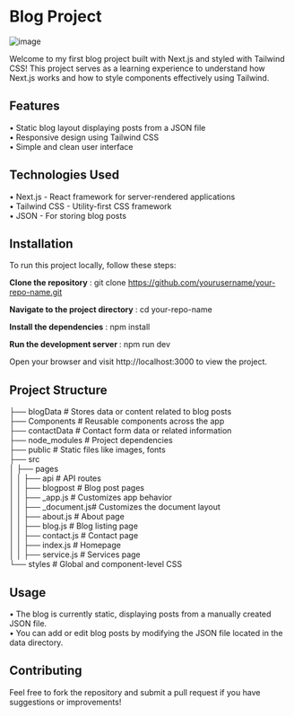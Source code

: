 # Blog Project

![image](https://github.com/user-attachments/assets/b0c3a5ba-f95f-4480-8e09-13219f127c3b)

Welcome to my first blog project built with Next.js and styled with Tailwind CSS! This project serves as a learning experience to understand how Next.js works and how to style components effectively using Tailwind.

## Features
&#8226; Static blog layout displaying posts from a JSON file </br>
&#8226; Responsive design using Tailwind CSS </br>
&#8226; Simple and clean user interface

## Technologies Used
&#8226; Next.js - React framework for server-rendered applications </br>
&#8226; Tailwind CSS - Utility-first CSS framework </br>
&#8226; JSON - For storing blog posts </br>

 ## Installation
To run this project locally, follow these steps:

<b>Clone the repository</b> : 
git clone https://github.com/yourusername/your-repo-name.git

<b>Navigate to the project directory</b> : 
cd your-repo-name

<b>Install the dependencies</b> : 
npm install

<b>Run the development server </b> : 
npm run dev

Open your browser and visit http://localhost:3000 to view the project.

## Project Structure

├── blogData           # Stores data or content related to blog posts </br>
├── Components          # Reusable components across the app </br>
├── contactData         # Contact form data or related information </br>
├── node_modules        # Project dependencies </br>
├── public              # Static files like images, fonts </br>
├── src </br>
│   ├── pages </br>
│   │   ├── api         # API routes </br>
│   │   ├── blogpost    # Blog post pages </br>
│   │   ├── _app.js     # Customizes app behavior </br>
│   │   ├── _document.js# Customizes the document layout </br>
│   │   ├── about.js    # About page </br>
│   │   ├── blog.js     # Blog listing page </br>
│   │   ├── contact.js  # Contact page </br>
│   │   ├── index.js    # Homepage </br>
│   │   ├── service.js  # Services page </br>
└── styles              # Global and component-level CSS </br>


## Usage
&#8226; The blog is currently static, displaying posts from a manually created JSON file.</br>
&#8226; You can add or edit blog posts by modifying the JSON file located in the data directory.</br>

## Contributing
Feel free to fork the repository and submit a pull request if you have suggestions or improvements!
